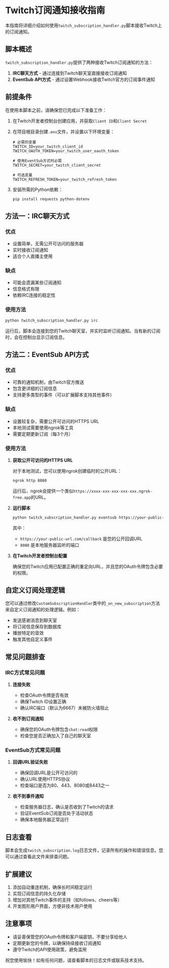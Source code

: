 # Twitch订阅通知接收指南

本指南将详细介绍如何使用`twitch_subscription_handler.py`脚本接收Twitch上的订阅通知。

## 脚本概述

`twitch_subscription_handler.py`提供了两种接收Twitch订阅通知的方法：

1. **IRC聊天方式** - 通过连接到Twitch聊天室直接接收订阅通知
2. **EventSub API方式** - 通过设置Webhook接收Twitch官方的订阅事件通知

## 前提条件

在使用本脚本之前，请确保您已完成以下准备工作：

1. 在Twitch开发者控制台创建应用，并获取`Client ID`和`Client Secret`
2. 在项目根目录创建`.env`文件，并设置以下环境变量：
   
   ```env
   # 必需的变量
   TWITCH_ID=your_twitch_client_id
   TWITCH_OAUTH_TOKEN=your_twitch_user_oauth_token
   
   # 使用EventSub方式时必需
   TWITCH_SECRET=your_twitch_client_secret
   
   # 可选变量
   TWITCH_REFRESH_TOKEN=your_twitch_refresh_token
   ```

3. 安装所需的Python依赖：
   
   ```bash
   pip install requests python-dotenv
   ```

## 方法一：IRC聊天方式

### 优点
- 设置简单，无需公开可访问的服务器
- 实时接收订阅通知
- 适合个人直播主使用

### 缺点
- 可能会遗漏某些订阅通知
- 信息格式有限
- 依赖IRC连接的稳定性

### 使用方法

```bash
python twitch_subscription_handler.py irc
```

运行后，脚本会连接到您的Twitch聊天室，并实时监听订阅通知。当有新的订阅时，会在控制台显示订阅信息。

## 方法二：EventSub API方式

### 优点
- 可靠的通知机制，由Twitch官方推送
- 包含更详细的订阅信息
- 支持更多类型的事件（可以扩展脚本支持其他事件）

### 缺点
- 设置较复杂，需要公开可访问的HTTPS URL
- 本地测试需要使用ngrok等工具
- 需要定期更新订阅（每3个月）

### 使用方法

1. **获取公开可访问的HTTPS URL**

   对于本地测试，您可以使用ngrok创建临时的公开URL：
   
   ```bash
   ngrok http 8080
   ```
   
   运行后，ngrok会提供一个类似`https://xxxx-xxx-xxx-xxx-xxx.ngrok-free.app`的URL。

2. **运行脚本**

   ```bash
   python twitch_subscription_handler.py eventsub https://your-public-url.com/callback 8080
   ```
   
   其中：
   - `https://your-public-url.com/callback` 是您的公开回调URL
   - `8080` 是本地服务器监听的端口

3. **在Twitch开发者控制台配置**

   确保您的Twitch应用已配置正确的重定向URL，并且您的OAuth令牌包含必要的权限。

## 自定义订阅处理逻辑

您可以通过修改`CustomSubscriptionHandler`类中的`_on_new_subscription`方法来自定义订阅通知的处理逻辑。例如：

- 发送感谢消息到聊天室
- 将订阅信息保存到数据库
- 播放特定的音效
- 触发其他自定义事件

## 常见问题排查

### IRC方式常见问题

1. **连接失败**
   - 检查OAuth令牌是否有效
   - 确保Twitch ID设置正确
   - 确认IRC端口（默认为6667）未被防火墙阻止

2. **收不到订阅通知**
   - 确保您的OAuth令牌包含`chat:read`权限
   - 检查您是否正确加入了自己的聊天室

### EventSub方式常见问题

1. **回调URL验证失败**
   - 确保回调URL是公开可访问的
   - 确认URL使用HTTPS协议
   - 检查端口是否为80、443、8080或8443之一

2. **收不到事件通知**
   - 检查服务器日志，确认是否收到了Twitch的请求
   - 验证EventSub订阅是否处于活动状态
   - 确保本地服务器正常运行

## 日志查看

脚本会生成`twitch_subscription.log`日志文件，记录所有的操作和错误信息。您可以通过查看此文件来排查问题。

## 扩展建议

1. 添加自动重连机制，确保长时间稳定运行
2. 实现订阅信息的持久化存储
3. 增加对其他Twitch事件的支持（如follows、cheers等）
4. 开发图形用户界面，方便非技术用户使用

## 注意事项

- 请妥善保管您的OAuth令牌和客户端密钥，不要分享给他人
- 定期更新您的令牌，以确保持续接收订阅通知
- 遵守Twitch的API使用政策，避免滥用

祝您使用愉快！如有任何问题，请查看脚本的日志文件或联系技术支持。